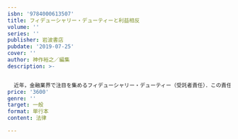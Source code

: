 ```yaml
---
isbn: '9784000613507'
title: フィデューシャリー・デューティーと利益相反
volume: ''
series: ''
publisher: 岩波書店
pubdate: '2019-07-25'
cover: ''
author: 神作裕之／編集
description: >-


  近年，金融業界で注目を集めるフィデューシャリー・デューティー（受託者責任）．この責任を金融機関が負うのはいかなる場合か．フィデューシャリー・デューティーの観点から米国金融界の歴史を概観し，日々拡大・深化を続ける同の法制度・判例の進展を分析．日本の利益相反管理法制と比較しながら，いかなる示唆が得られるかを探る．
price: '3600'
genre: ''
target: 一般
format: 単行本
content: 法律

---
```


